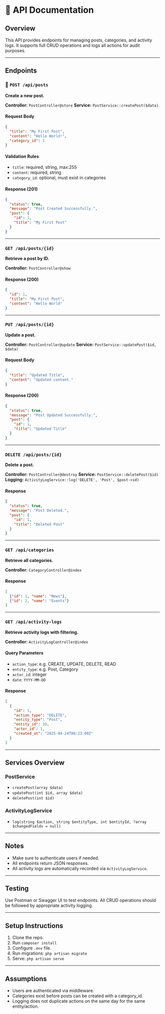 # 📘 API Documentation

## Overview
This API provides endpoints for managing posts, categories, and activity logs. It supports full CRUD operations and logs all actions for audit purposes.

---

## Endpoints

### 📌 `POST /api/posts`
**Create a new post.**

**Controller:** `PostController@store`
**Service:** `PostService::createPost($data)`

#### Request Body
```json
{
  "title": "My First Post",
  "content": "Hello World!",
  "category_id": 1
}
```

#### Validation Rules
- `title`: required, string, max:255
- `content`: required, string
- `category_id`: optional, must exist in categories

#### Response (201)
```json
{
  "status": true,
  "message": "Post Created Successfully.",
  "post": {
    "id": 1,
    "title": "My First Post"
  }
}
```

---

### `GET /api/posts/{id}`
**Retrieve a post by ID.**

**Controller:** `PostController@show`

#### Response (200)
```json
{
  "id": 1,
  "title": "My First Post",
  "content": "Hello World"
}
```

---

### `PUT /api/posts/{id}`
**Update a post.**

**Controller:** `PostController@update`
**Service:** `PostService::updatePost($id, $data)`

#### Request Body
```json
{
  "title": "Updated Title",
  "content": "Updated content."
}
```

#### Response (200)
```json
{
  "status": true,
  "message": "Post Updated Successfully.",
  "post": {
    "id": 1,
    "title": "Updated Title"
  }
}
```

---

### `DELETE /api/posts/{id}`
**Delete a post.**

**Controller:** `PostController@destroy`
**Service:** `PostService::deletePost($id)`
**Logging:** `ActivityLogService::log('DELETE', 'Post', $post->id)`

#### Response
```json
{
  "status": true,
  "message": "Post Deleted.",
  "post": {
    "id": 1,
    "title": "Deleted Post"
  }
}
```

---

### `GET /api/categories`
**Retrieve all categories.**

**Controller:** `CategoryController@index`

#### Response
```json
[
  {"id": 1, "name": "News"},
  {"id": 2, "name": "Events"}
]
```

---

### `GET /api/activity-logs`
**Retrieve activity logs with filtering.**

**Controller:** `ActivityLogController@index`

#### Query Parameters
- `action_type`: e.g. CREATE, UPDATE, DELETE, READ
- `entity_type`: e.g. Post, Category
- `actor_id`: integer
- `date`: `YYYY-MM-DD`

#### Response
```json
[
  {
    "id": 1,
    "action_type": "DELETE",
    "entity_type": "Post",
    "entity_id": 10,
    "actor_id": 1,
    "created_at": "2025-04-24T08:23:00Z"
  }
]
```

---

## Services Overview

### PostService
- `createPost(array $data)`
- `updatePost(int $id, array $data)`
- `deletePost(int $id)`

### ActivityLogService
- `log(string $action, string $entityType, int $entityId, ?array $changedFields = null)`

---

## Notes
- Make sure to authenticate users if needed.
- All endpoints return JSON responses.
- All activity logs are automatically recorded via `ActivityLogService`.

---

## Testing
Use Postman or Swagger UI to test endpoints. All CRUD operations should be followed by appropriate activity logging.

---

## Setup Instructions
1. Clone the repo.
2. Run `composer install`
3. Configure `.env` file.
4. Run migrations: `php artisan migrate`
5. Serve: `php artisan serve`

---

## Assumptions
- Users are authenticated via middleware.
- Categories exist before posts can be created with a category_id.
- Logging does not duplicate actions on the same day for the same entity/action.

